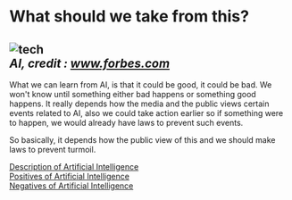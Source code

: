 # What should we take from this?
![tech](https://specials-images.forbesimg.com/imageserve/1138781799/960x0.jpg?fit=scale)   
_AI, credit : www.forbes.com_
---
 What we can learn from AI, is that it could be good, it could be bad. We won't know until
something either bad happens or something good happens. It really depends how the media
and the public views certain events related to AI, also we could take action earlier
so if something were to happen, we would already have laws to prevent such events.

 So basically, it depends how the public view of this and we should make laws to prevent
turmoil.

[Description of Artificial Intelligence](description.md)   
[Positives of Artificial Intelligence](conclusion.md)   
[Negatives of Artificial Intelligence](negative.md)   
